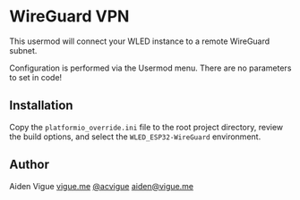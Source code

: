 # WireGuard VPN

This usermod will connect your WLED instance to a remote WireGuard subnet.

Configuration is performed via the Usermod menu. There are no parameters to set in code!

## Installation 

Copy the `platformio_override.ini` file to the root project directory, review the build options, and select the `WLED_ESP32-WireGuard` environment.


## Author

Aiden Vigue [vigue.me](https://vigue.me)
[@acvigue](https://github.com/acvigue)
aiden@vigue.me



